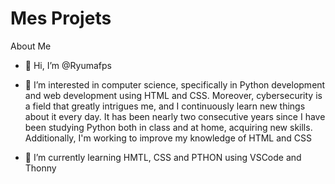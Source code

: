 # Mes Projets
About Me

- 👋 Hi, I’m @Ryumafps

- 👀 I’m interested in computer science, specifically in Python development and web development using HTML and CSS. Moreover, cybersecurity is a field that greatly intrigues me, and I continuously learn new things about it every day.
  It has been nearly two consecutive years since I have been studying Python both in class and at home, acquiring new skills. Additionally, I'm working to improve my knowledge of HTML and CSS
- 🌱 I’m currently learning HMTL, CSS and PTHON using VSCode and Thonny

<!---
Good By
--->
